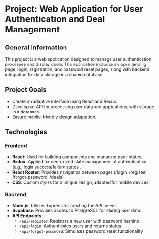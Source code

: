# Project: Web Application for User Authentication and Deal Management

## General Information
This project is a web application designed to manage user authentication processes and display deals. The application includes an open landing page, login, registration, and password reset pages, along with backend integration for data storage in a shared database.

## Project Goals
- Create an adaptive interface using React and Redux.
- Develop an API for processing user data and applications, with storage in a database.
- Ensure mobile-friendly design adaptation.

## Technologies
### Frontend
- **React**: Used for building components and managing page states.
- **Redux**: Applied for centralized state management of authentication (e.g., login success/failure states).
- **React Router**: Provides navigation between pages (/login, /register, /forgot-password, /deals).
- **CSS**: Custom styles for a unique design, adapted for mobile devices.

### Backend
- **Node.js**: Utilizes Express for creating the API server.
- **Supabase**: Provides access to PostgreSQL for storing user data.
- **API Endpoints**:
    - `/api/register`: Registers a new user with password hashing.
    - `/api/login`: Authenticates users and returns status.
    - `/api/forgot-password`: Simulates password reset functionality.